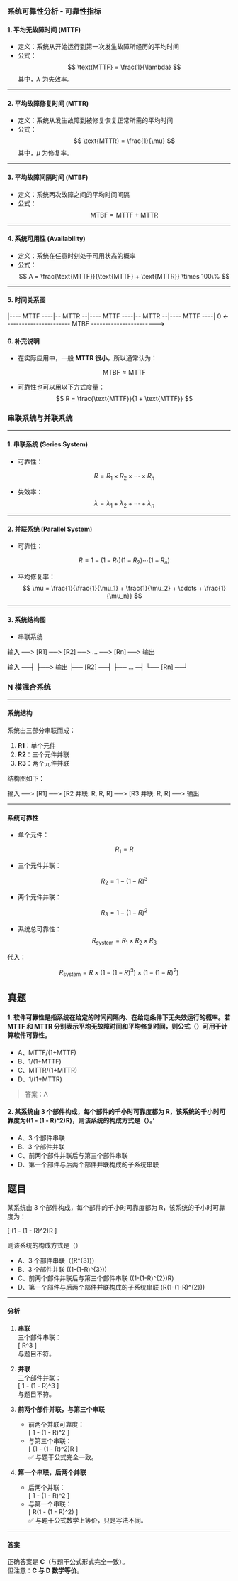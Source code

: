 ### 系统可靠性分析 - 可靠性指标

#### 1. 平均无故障时间 (MTTF)

- 定义：系统从开始运行到第一次发生故障所经历的平均时间
- 公式：
  $$
  \text{MTTF} = \frac{1}{\lambda}
  $$
  其中，$\lambda$ 为失效率。

---

#### 2. 平均故障修复时间 (MTTR)

- 定义：系统从发生故障到被修复恢复正常所需的平均时间
- 公式：
  $$
  \text{MTTR} = \frac{1}{\mu}
  $$
  其中，$\mu$ 为修复率。

---

#### 3. 平均故障间隔时间 (MTBF)

- 定义：系统两次故障之间的平均时间间隔
- 公式：
  $$
  \text{MTBF} = \text{MTTF} + \text{MTTR}
  $$

---

#### 4. 系统可用性 (Availability)

- 定义：系统在任意时刻处于可用状态的概率
- 公式：
  $$
  A = \frac{\text{MTTF}}{\text{MTTF} + \text{MTTR}} \times 100\%
  $$

---

#### 5. 时间关系图

|---- MTTF ----|-- MTTR --|---- MTTF ----|-- MTTR --|---- MTTF ----|
0
<----------------------- MTBF ----------------------->

#### 6. 补充说明

- 在实际应用中，一般 **MTTR 很小**，所以通常认为：

  $$
  \text{MTBF} \approx \text{MTTF}
  $$

- 可靠性也可以用以下方式度量：
  $$
  R = \frac{\text{MTTF}}{1 + \text{MTTF}}
  $$

### 串联系统与并联系统

---

#### 1. 串联系统 (Series System)

- 可靠性：

  $$
  R = R_1 \times R_2 \times \cdots \times R_n
  $$

- 失效率：
  $$
  \lambda = \lambda_1 + \lambda_2 + \cdots + \lambda_n
  $$

---

#### 2. 并联系统 (Parallel System)

- 可靠性：

  $$
  R = 1 - (1 - R_1)(1 - R_2)\cdots(1 - R_n)
  $$

- 平均修复率：
  $$
  \mu = \frac{1}{\frac{1}{\mu_1} + \frac{1}{\mu_2} + \cdots + \frac{1}{\mu_n}}
  $$

---

#### 3. 系统结构图

- 串联系统

输入 ──> [R1] ──> [R2] ──> ... ──> [Rn] ──> 输出

输入 ──┤ ├──> 输出
├── [R2] ──┤
├── ... ─┤
└── [Rn] ──┘

### N 模混合系统

---

#### 系统结构

系统由三部分串联而成：

1. **R1**：单个元件
2. **R2**：三个元件并联
3. **R3**：两个元件并联

结构图如下：

输入 ──> [R1] ──> [R2 并联: R, R, R] ──> [R3 并联: R, R] ──> 输出

---

#### 系统可靠性

- 单个元件：

  $$
  R_1 = R
  $$

- 三个元件并联：

  $$
  R_2 = 1 - (1 - R)^3
  $$

- 两个元件并联：

  $$
  R_3 = 1 - (1 - R)^2
  $$

- 系统总可靠性：
  $$
  R_{\text{system}} = R_1 \times R_2 \times R_3
  $$

代入：

$$
R_{\text{system}} = R \times \big(1 - (1 - R)^3\big) \times \big(1 - (1 - R)^2\big)
$$

## 真题

#### 1. 软件可靠性是指系统在给定的时间间隔内、在给定条件下无失效运行的概率。若 MTTF 和 MTTR 分别表示平均无故障时间和平均修复时间，则公式（）可用于计算软件可靠性。

- A、MTTF/(1+MTTF)
- B、1/(1+MTTF)
- C、MTTR/(1+MTTR)
- D、1/(1+MTTR)

> 答案：A

#### 2. 某系统由 3 个部件构成，每个部件的千小时可靠度都为 R，该系统的千小时可靠度为\((1 - (1 - R)^2)R\)，则该系统的构成方式是（）。’

- A、3 个部件串联
- B、3 个部件并联
- C、前两个部件并联后与第三个部件串联
- D、第一个部件与后两个部件并联构成的子系统串联

## 题目

某系统由 3 个部件构成，每个部件的千小时可靠度都为 R，该系统的千小时可靠度为：

\[
(1 - (1 - R)^2)R
\]

则该系统的构成方式是（）

- A、3 个部件串联（\(R^{3}\)）
- B、3 个部件并联 \((1-(1-R)^{3})\)
- C、前两个部件并联后与第三个部件串联 \((1-(1-R)^{2})R\)
- D、第一个部件与后两个部件并联构成的子系统串联 \(R(1-(1-R)^{2})\)

---

#### 分析

1. **串联**  
   三个部件串联：  
   \[
   R^3
   \]  
   与题目不符。

2. **并联**  
   三个部件并联：  
   \[
   1 - (1 - R)^3
   \]  
   与题目不符。

3. **前两个部件并联，与第三个串联**

   - 前两个并联可靠度：  
     \[
     1 - (1 - R)^2
     \]
   - 与第三个串联：  
      \[
     (1 - (1 - R)^2)R
     \]  
     ✅ 与题干公式完全一致。

4. **第一个串联，后两个并联**
   - 后两个并联：  
     \[
     1 - (1 - R)^2
     \]
   - 与第一个串联：  
      \[
     R(1 - (1 - R)^2)
     \]  
     ✅ 与题干公式数学上等价，只是写法不同。

---

#### 答案

正确答案是 **C**（与题干公式形式完全一致）。  
但注意：**C 与 D 数学等价**。
